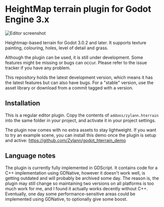 HeightMap terrain plugin for Godot Engine 3.x
================================================

![Editor screenshot](https://zylannprods.fr/images/godot/plugins/hterrain/screenshots/2018_04_02.png)

Heightmap-based terrain for Godot 3.0.2 and later.
It supports texture painting, colouring, holes, level of detail and grass.

Although the plugin can be used, it is still under development. Some features might be missing or bugs can occur.
Please refer to the issue tracker if you have any problem.

This repository holds the latest development version, which means it has the latest features but can also have bugs.
For a "stable" version, use the asset library or download from a commit tagged with a version.


Installation
--------------

This is a regular editor plugin.
Copy the contents of `addons/zylann.hterrain` into the same folder in your project, and activate it in your project settings.

The plugin now comes with no extra assets to stay lightweight.
If you want to try an example scene, you can install this demo once the plugin is setup and active:
https://github.com/Zylann/godot_hterrain_demo


Language notes
----------------------

The plugin is currently fully implemented in GDScript.
It contains code for a C++ implementation using GDNative, however it doesn't work well, is getting outdated and will probably be archived some day.
The reason is, the plugin may still change so maintaining two versions on all platforms is too much work for me, and I found it actually works decently without C++.
Eventually, one day some performance-sensitive areas could be implemented using GDNative, to optionally give some boost.